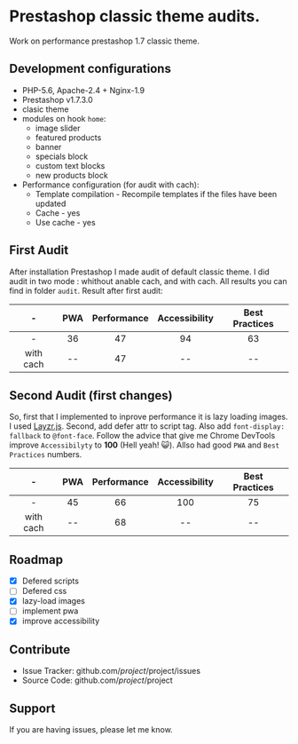 Prestashop classic theme audits.
========

Work on performance prestashop 1.7 classic theme.

Development configurations
--------
- PHP-5.6, Apache-2.4 + Nginx-1.9
- Prestashop v1.7.3.0
- clasic theme
- modules on hook `home`:
  - image slider 
  - featured products 
  - banner
  - specials block 
  - custom text blocks 
  - new products block
- Performance configuration (for audit with cach): 
  - Template compilation - Recompile templates if the files have been updated
  - Cache - yes
  - Use cache - yes

First Audit
--------
  After installation Prestashop I made audit of default classic theme.
  I did audit in two mode : whithout anable cach, and with cach. All results you can find in folder `audit`. 
  Result after first audit:
  
  |  -          |     PWA     | Performance | Accessibility | Best Practices |
  | :---------: | :---------: | :---------: | :-----------: | :------------: |
  |  -          |     36      |      47     |       94      |        63      |
  |  with cach  |     --      |      47     |       --      |        --      |
  

Second Audit (first changes)
----------
  So, first that I implemented to inprove performance it is lazy loading images. I used [Layzr.js](http://callmecavs.com/layzr.js/).
  Second, add defer attr to script tag. Also add `font-display: fallback` to `@font-face`. 
  Follow the advice that give me Chrome DevTools improve `Accessibilyty` to **100** (Hell yeah! 😺). Allso had good `PWA` and `Best Practices` numbers.
  
  |  -          |     PWA     | Performance | Accessibility | Best Practices |
  | :---------: | :---------: | :---------: | :-----------: | :------------: |
  |  -          |     45      |      66     |       100     |        75      |
  |  with cach  |     --      |      68     |       --      |        --      |
  
  
Roadmap
----------
- [x]  Defered scripts
- [ ] Defered css
- [x] lazy-load images
- [ ] implement pwa
- [x] improve accessibility

Contribute
----------

- Issue Tracker: github.com/$project/$project/issues
- Source Code: github.com/$project/$project

Support
-------

If you are having issues, please let me know.
